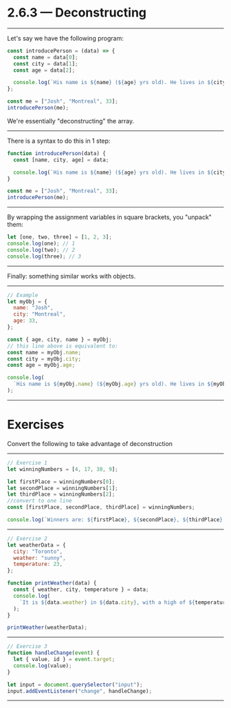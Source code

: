 # 2.6.3 — Deconstructing

---

Let's say we have the following program:

```js
const introducePerson = (data) => {
  const name = data[0];
  const city = data[1];
  const age = data[2];

  console.log(`His name is ${name} (${age} yrs old). He lives in ${city}.`);
};

const me = ["Josh", "Montreal", 33];
introducePerson(me);
```

We're essentially "deconstructing" the array.

---

There is a syntax to do this in 1 step:

```js
function introducePerson(data) {
  const [name, city, age] = data;

  console.log(`His name is ${name} (${age} yrs old). He lives in ${city}.`);
}

const me = ["Josh", "Montreal", 33];
introducePerson(me);
```

---

By wrapping the assignment variables in square brackets, you "unpack" them:

```js
let [one, two, three] = [1, 2, 3];
console.log(one); // 1
console.log(two); // 2
console.log(three); // 3
```

---

Finally: something similar works with objects.

---

```js
// Example
let myObj = {
  name: "Josh",
  city: "Montreal",
  age: 33,
};

const { age, city, name } = myObj;
// this line above is equivalent to:
const name = myObj.name;
const city = myObj.city;
const age = myObj.age;

console.log(
  `His name is ${myObj.name} (${myObj.age} yrs old). He lives in ${myObj.city}.`
);
```

---

# Exercises

Convert the following to take advantage of deconstruction

---

```js
// Exercise 1
let winningNumbers = [4, 17, 38, 9];

let firstPlace = winningNumbers[0];
let secondPlace = winningNumbers[1];
let thirdPlace = winningNumbers[2];
//convert to one line
const [firstPlace, secondPlace, thirdPlace] = winningNumbers;

console.log(`Winners are: ${firstPlace}, ${secondPlace}, ${thirdPlace}.`);
```

---

```js
// Exercise 2
let weatherData = {
  city: "Toronto",
  weather: "sunny",
  temperature: 23,
};

function printWeather(data) {
  const { weather, city, temperature } = data;
  console.log(
    `It is ${data.weather} in ${data.city}, with a high of ${temperature}.`
  );
}

printWeather(weatherData);
```

---

```js
// Exercise 3
function handleChange(event) {
  let { value, id } = event.target;
  console.log(value);
}

let input = document.querySelector("input");
input.addEventListener("change", handleChange);
```

---
